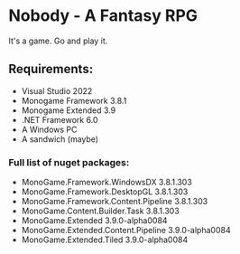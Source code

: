 # Nobody - A Fantasy RPG

It's a game. Go and play it.


## Requirements:
- Visual Studio 2022
- Monogame Framework 3.8.1
- Monogame Extended 3.9
- .NET Framework 6.0
- A Windows PC
- A sandwich (maybe)

### Full list of nuget packages:
- MonoGame.Framework.WindowsDX 3.8.1.303
- MonoGame.Framework.DesktopGL 3.8.1.303
- MonoGame.Framework.Content.Pipeline 3.8.1.303
- MonoGame.Content.Builder.Task 3.8.1.303
- MonoGame.Extended 3.9.0-alpha0084
- MonoGame.Extended.Content.Pipeline 3.9.0-alpha0084
- MonoGame.Extended.Tiled 3.9.0-alpha0084
